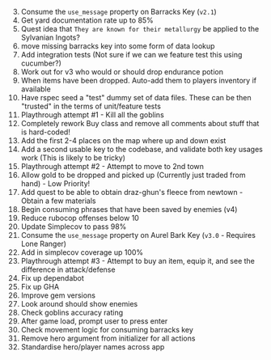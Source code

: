 3) Consume the `use_message` property on Barracks Key (`v2.1`)
4) Get yard documentation rate up to 85%
5) Quest idea that `They are known for their metallurgy` be applied to the Sylvanian Ingots?
6) move missing barracks key into some form of data lookup
7) Add integration tests (Not sure if we can we feature test this using cucumber?)
8) Work out for v3 who would or should drop endurance potion
9) When items have been dropped. Auto-add them to players inventory if available
10) Have rspec seed a "test" dummy set of data files. These can be then "trusted" in the terms of
unit/feature tests
11) Playthrough attempt #1 - Kill all the goblins
12) Completely rework Buy class and remove all comments about stuff that is hard-coded!
13) Add the first 2-4 places on the map where up and down exist
14) Add a second usable key to the codebase, and validate both key usages work (This is likely to be tricky)
15) Playthrough attempt #2 - Attempt to move to 2nd town
16) Allow gold to be dropped and picked up (Currently just traded from hand) - Low Priority!
17) Add quest to be able to obtain draz-ghun's fleece from newtown - Obtain a few materials
18) Begin consuming phrases that have been saved by enemies (v4)
19) Reduce rubocop offenses below 10
20) Update Simplecov to pass 98%
21) Consume the `use_message` property on Aurel Bark Key (`v3.0` - Requires Lone Ranger)
22) Add in simplecov coverage up 100%
23) Playthrough attempt #3 - Attempt to buy an item, equip it, and see the difference in attack/defense
24) Fix up dependabot
25) Fix up GHA
26) Improve gem versions
27) Look around should show enemies
28) Check goblins accuracy rating
29) After game load, prompt user to press enter
30) Check movement logic for consuming barracks key
31) Remove hero argument from initializer for all actions
32) Standardise hero/player names across app
